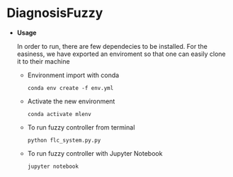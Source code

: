 # DiagnosisFuzzy

- **Usage**

  In order to run, there are few dependecies to be installed. For the easiness, we have exported an enviroment so that one   can easily clone it to their machine
  
     - Environment import with conda
     
	   `conda env create -f env.yml`
     - Activate the new environment
     
	   `conda activate mlenv`
     
     - To run fuzzy controller from terminal
     
	   `python flc_system.py.py`

     - To run fuzzy controller with Jupyter Notebook

	   `jupyter notebook`
